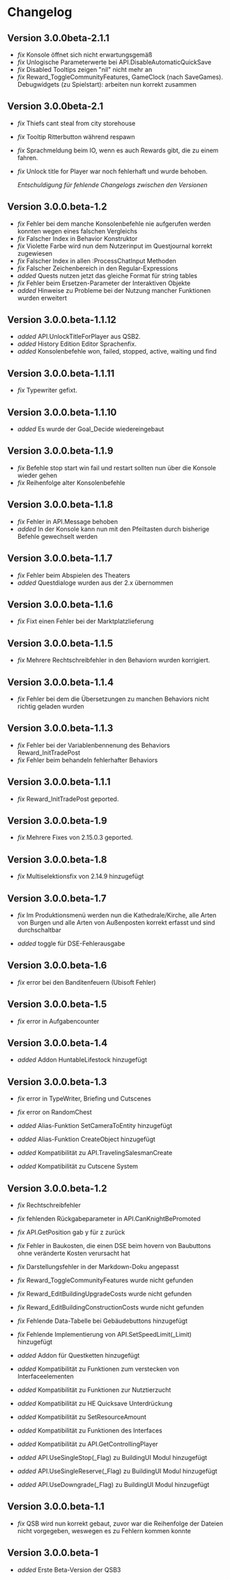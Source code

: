 
# Changelog

## Version 3.0.0beta-2.1.1

- *fix* Konsole öffnet sich nicht erwartungsgemäß
- *fix* Unlogische Parameterwerte bei API.DisableAutomaticQuickSave
- *fix* Disabled Tooltips zeigen "nil" nicht mehr an
- *fix* Reward_ToggleCommunityFeatures, GameClock (nach SaveGames). Debugwidgets (zu Spielstart): arbeiten nun korrekt zusammen


## Version 3.0.0beta-2.1

- *fix* Thiefs cant steal from city storehouse
- *fix* Tooltip Ritterbutton während respawn
- *fix* Sprachmeldung beim IO, wenn es auch Rewards gibt, die zu einem fahren.
- *fix* Unlock title for Player war noch fehlerhaft und wurde behoben.

  *Entschuldigung für fehlende Changelogs zwischen den Versionen*


## Version 3.0.0.beta-1.2

- *fix* Fehler bei dem manche Konsolenbefehle nie aufgerufen werden konnten wegen eines falschen Vergleichs
- *fix* Falscher Index in Behavior Konstruktor
- *fix* Violette Farbe wird nun dem Nutzerinput im Questjournal korrekt zugewiesen
- *fix* Falscher Index in allen :ProcessChatInput Methoden
- *fix* Falscher Zeichenbereich in den Regular-Expressions
- *added* Quests nutzen jetzt das gleiche Format für string tables
- *fix* Fehler beim Ersetzen-Parameter der Interaktiven Objekte
- *added* Hinweise zu Probleme bei der Nutzung mancher Funktionen wurden erweitert

## Version 3.0.0.beta-1.1.12

- *added* API.UnlockTitleForPlayer aus QSB2.
- *added* History Edition Editor Sprachenfix.
- *added* Konsolenbefehle won, failed, stopped, active, waiting und find

## Version 3.0.0.beta-1.1.11

- *fix* Typewriter gefixt.

## Version 3.0.0.beta-1.1.10

- *added* Es wurde der Goal_Decide wiedereingebaut

## Version 3.0.0.beta-1.1.9

- *fix* Befehle stop start win fail und restart sollten nun über die Konsole wieder gehen
- *fix* Reihenfolge alter Konsolenbefehle

## Version 3.0.0.beta-1.1.8

- *fix* Fehler in API.Message behoben
- *added* In der Konsole kann nun mit den Pfeiltasten durch bisherige Befehle gewechselt werden

## Version 3.0.0.beta-1.1.7
- *fix* Fehler beim Abspielen des Theaters
- *added* Questdialoge wurden aus der 2.x übernommen

## Version 3.0.0.beta-1.1.6
- *fix* Fixt einen Fehler bei der Marktplatzlieferung

## Version 3.0.0.beta-1.1.5
- *fix* Mehrere Rechtschreibfehler in den Behaviorn wurden korrigiert.

## Version 3.0.0.beta-1.1.4

- *fix* Fehler bei dem die Übersetzungen zu manchen Behaviors nicht richtig geladen wurden

## Version 3.0.0.beta-1.1.3

- *fix* Fehler bei der Variablenbennenung des Behaviors Reward_InitTradePost
- *fix* Fehler beim behandeln fehlerhafter Behaviors

## Version 3.0.0.beta-1.1.1

- *fix* Reward_InitTradePost geported.

## Version 3.0.0.beta-1.9

- *fix* Mehrere Fixes von 2.15.0.3 geported.

## Version 3.0.0.beta-1.8

- *fix* Multiselektionsfix von 2.14.9 hinzugefügt

## Version 3.0.0.beta-1.7

- *fix* Im Produktionsmenü werden nun die Kathedrale/Kirche, alle Arten von Burgen und alle Arten von Außenposten korrekt erfasst und sind durchschaltbar

- *added* toggle für DSE-Fehlerausgabe

## Version 3.0.0.beta-1.6

- *fix* error bei den Banditenfeuern (Ubisoft Fehler)

## Version 3.0.0.beta-1.5

- *fix* error in Aufgabencounter

## Version 3.0.0.beta-1.4

- *added* Addon HuntableLifestock hinzugefügt

## Version 3.0.0.beta-1.3

- *fix* error in TypeWriter, Briefing und Cutscenes
- *fix* error on RandomChest

- *added* Alias-Funktion SetCameraToEntity hinzugefügt
- *added* Alias-Funktion CreateObject hinzugefügt
- *added* Kompatibilität zu API.TravelingSalesmanCreate
- *added* Kompatibilität zu Cutscene System

## Version 3.0.0.beta-1.2

- *fix* Rechtschreibfehler
- *fix* fehlenden Rückgabeparameter in API.CanKnightBePromoted
- *fix* API.GetPosition gab y für z zurück
- *fix* Fehler in Baukosten, die einen DSE beim hovern von Baubuttons ohne veränderte Kosten verursacht hat
- *fix* Darstellungsfehler in der Markdown-Doku angepasst
- *fix* Reward_ToggleCommunityFeatures wurde nicht gefunden
- *fix* Reward_EditBuildingUpgradeCosts wurde nicht gefunden
- *fix* Reward_EditBuildingConstructionCosts wurde nicht gefunden
- *fix* Fehlende Data-Tabelle bei Gebäudebuttons hinzugefügt
- *fix* Fehlende Implementierung von API.SetSpeedLimit(_Limit) hinzugefügt


- *added* Addon für Questketten hinzugefügt
- *added* Kompatibilität zu Funktionen zum verstecken von Interfaceelementen
- *added* Kompatibilität zu Funktionen zur Nutztierzucht
- *added* Kompatibilität zu HE Quicksave Unterdrückung
- *added* Kompatibilität zu SetResourceAmount
- *added* Kompatibilität zu Funktionen des Interfaces
- *added* Kompatibilität zu API.GetControllingPlayer
- *added* API.UseSingleStop(_Flag) zu BuildingUI Modul hinzugefügt
- *added* API.UseSingleReserve(_Flag) zu BuildingUI Modul hinzugefügt
- *added* API.UseDowngrade(_Flag) zu BuildingUI Modul hinzugefügt

## Version 3.0.0.beta-1.1

- *fix* QSB wird nun korrekt gebaut, zuvor war die Reihenfolge der Dateien nicht vorgegeben, weswegen es zu Fehlern kommen konnte

## Version 3.0.0.beta-1

- *added* Erste Beta-Version der QSB3

